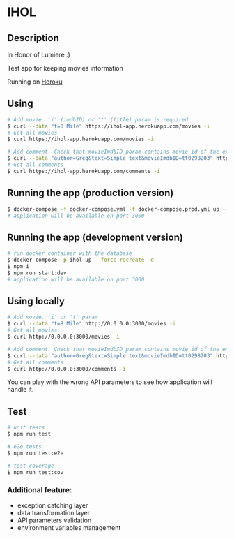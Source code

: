 # IHOL

## Description
In Honor of Lumiere :)

Test app for keeping movies information

Running on [Heroku](https://ihol-app.herokuapp.com)

## Using
```bash
# Add movie. 'i' (imdbID) or 't' (title) param is required
$ curl --data "t=8 Mile" https://ihol-app.herokuapp.com/movies -i
# Get all movies
$ curl https://ihol-app.herokuapp.com/movies -i

# Add comment. Check that movieImdbID param contains movie id of the existing object
$ curl --data "author=Greg&text=Simple text&movieImdbID=tt0298203" https://ihol-app.herokuapp.com/comments -i
# Get all comments
$ curl https://ihol-app.herokuapp.com/comments -i
```

## Running the app (production version)

```bash
$ docker-compose -f docker-compose.yml -f docker-compose.prod.yml up --force-recreate
# application will be available on port 3000
```

## Running the app (development version)

```bash
# run docker container with the database
$ docker-compose -p ihol up --force-recreate -d
$ npm i
$ npm run start:dev
# application will be available on port 3000
```

## Using locally 
```bash
# Add movie. 'i' or 't' param
$ curl --data "t=8 Mile" http://0.0.0.0:3000/movies -i
# Get all movies
$ curl http://0.0.0.0:3000/movies -i

# Add comment. Check that movieImdbID param contains movie id of the existing object
$ curl --data "author=Greg&text=Simple text&movieImdbID=tt0298203" http://0.0.0.0:3000/comments -i
# Get all comments
$ curl http://0.0.0.0:3000/comments -i 
```

You can play with the wrong API parameters to see how application will handle it.

## Test

```bash
# unit tests
$ npm run test

# e2e tests
$ npm run test:e2e

# test coverage
$ npm run test:cov
```

### Additional feature:
- exception catching layer
- data transformation layer
- API parameters validation
- environment variables management
